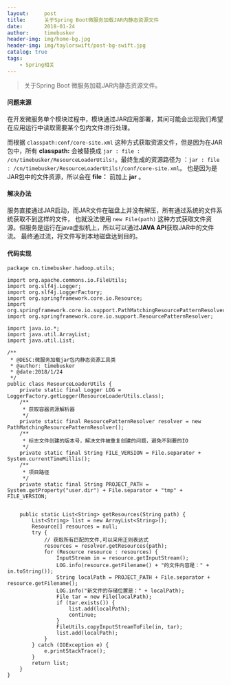 ```yaml
---
layout:     post
title:      关于Spring Boot微服务加载JAR内静态资源文件
date:       2018-01-24
author:     timebusker
header-img: img/home-bg.jpg
header-img: img/taylorswift/post-bg-swift.jpg
catalog: true
tags:
    - Spring相关
---
```


> 关于Spring Boot 微服务加载JAR内静态资源文件。

#### 问题来源
在开发微服务单个模块过程中，模块通过JAR应用部署，其间可能会出现我们希望在应用运行中读取需要某个包内文件进行处理。
   
而根据 `classpath:conf/core-site.xml` 这种方式获取资源文件，但是因为在JAR包中，所有 **classpath:** 会被替换成
`jar : file : /cn/timebusker/ResourceLoaderUtils!`。最终生成的资源路径为 ：`jar : file : /cn/timebusker/ResourceLoaderUtils!/conf/core-site.xml`。
也是因为是JAR包中的文件资源，所以会在 **file：** 前加上 **jar** 。

#### 解决办法 
服务直接通过JAR启动，而JAR文件在磁盘上并没有解压，所有通过系统的文件系统获取不到这样的文件，
也就没法使用 `new File(path)` 这种方式获取文件资源。但服务是运行在java虚拟机上，所以可以通过**JAVA API**获取JAR中的文件流。
最终通过流，将文件写到本地磁盘达到目的。

#### 代码实现
  
```   
package cn.timebusker.hadoop.utils;

import org.apache.commons.io.FileUtils;
import org.slf4j.Logger;
import org.slf4j.LoggerFactory;
import org.springframework.core.io.Resource;
import org.springframework.core.io.support.PathMatchingResourcePatternResolver;
import org.springframework.core.io.support.ResourcePatternResolver;

import java.io.*;
import java.util.ArrayList;
import java.util.List;

/**
 * @DESC:微服务加载jar包内静态资源工具类
 * @author: timebusker
 * @date:2018/1/24
 */
public class ResourceLoaderUtils {
    private static final Logger LOG = LoggerFactory.getLogger(ResourceLoaderUtils.class);
    /**
     * 获取容器资源解析器
     */
    private static final ResourcePatternResolver resolver = new PathMatchingResourcePatternResolver();
    /**
     * 标志文件创建的版本号，解决文件被重复创建的问题，避免不别要的IO
     */
    private static final String FILE_VERSION = File.separator + System.currentTimeMillis();
    /**
     * 项目路径
     */
    private static final String PROJECT_PATH = System.getProperty("user.dir") + File.separator + "tmp" + FILE_VERSION;


    public static List<String> getResources(String path) {
        List<String> list = new ArrayList<String>();
        Resource[] resources = null;
        try {
            // 获取所有匹配的文件,可以采用正则表达式
            resources = resolver.getResources(path);
            for (Resource resource : resources) {
                InputStream in = resource.getInputStream();
                LOG.info(resource.getFilename() + "的文件内容是：" + in.toString());
                String localPath = PROJECT_PATH + File.separator + resource.getFilename();
                LOG.info("新文件的存储位置是：" + localPath);
                File tar = new File(localPath);
                if (tar.exists()) {
                    list.add(localPath);
                    continue;
                }
                FileUtils.copyInputStreamToFile(in, tar);
                list.add(localPath);
            }
        } catch (IOException e) {
            e.printStackTrace();
        }
        return list;
    }
}

```
